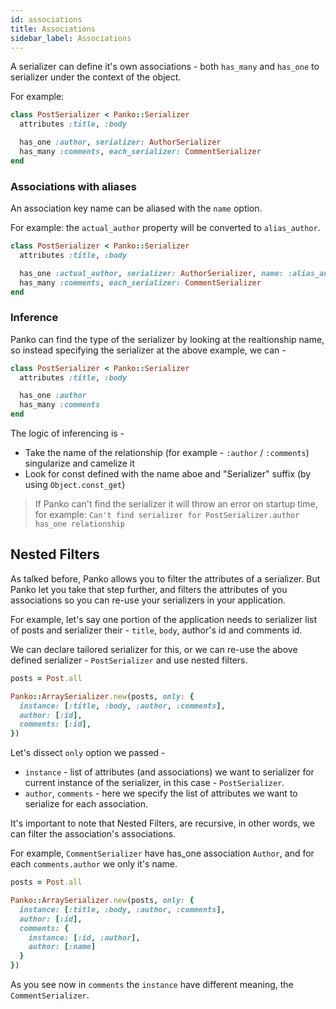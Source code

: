 ```yaml
---
id: associations
title: Associations
sidebar_label: Associations
---
```


A serializer can define it's own associations - both `has_many` and `has_one` to serializer under the context of the object.

For example:

```ruby
class PostSerializer < Panko::Serializer
  attributes :title, :body

  has_one :author, serializer: AuthorSerializer
  has_many :comments, each_serializer: CommentSerializer
end
```

### Associations with aliases

An association key name can be aliased with the `name` option.

For example:
the `actual_author` property will be converted to `alias_author`.
```ruby
class PostSerializer < Panko::Serializer
  attributes :title, :body

  has_one :actual_author, serializer: AuthorSerializer, name: :alias_author
  has_many :comments, each_serializer: CommentSerializer
end
```
### Inference

Panko can find the type of the serializer by looking at the realtionship name, so instead specifying
the serializer at the above example, we can -

```ruby
class PostSerializer < Panko::Serializer
  attributes :title, :body

  has_one :author
  has_many :comments
end
```

The logic of inferencing is -
- Take the name of the relationship (for example - `:author` / `:comments`) singularize and camelize it
- Look for const defined with the name aboe and "Serializer" suffix (by using `Object.const_get`)

> If Panko can't find the serializer it will throw an error on startup time, for example: `Can't find serializer for PostSerializer.author has_one relationship`

## Nested Filters

As talked before, Panko allows you to filter the attributes of a serializer.
But Panko let you take that step further, and filters the attributes of you associations so you can re-use your serializers in your application.

For example, let's say one portion of the application needs to serializer list of posts and serializer their - `title`, `body`, author's id and comments id.

We can declare tailored serializer for this, or we can re-use the above defined serializer - `PostSerializer` and use nested filters.

```ruby
posts = Post.all

Panko::ArraySerializer.new(posts, only: {
  instance: [:title, :body, :author, :comments],
  author: [:id],
  comments: [:id],
})
```

Let's dissect `only` option we passed -
* `instance` - list of attributes (and associations) we want to serializer for current instance of the serializer, in this case - `PostSerializer`.
* `author`, `comments` - here we specify the list of attributes we want to serialize for each association.

It's important to note that Nested Filters, are recursive, in other words, we can filter the association's associations.

For example, `CommentSerializer` have has_one association `Author`, and for each `comments.author` we only it's name.

```ruby
posts = Post.all

Panko::ArraySerializer.new(posts, only: {
  instance: [:title, :body, :author, :comments],
  author: [:id],
  comments: {
    instance: [:id, :author],
    author: [:name]
  }
})
```

As you see now in `comments` the `instance` have different meaning, the `CommentSerializer`.
